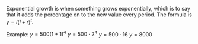 
Exponential growth is when something grows exponentially, which is to say that it adds the percentage on to the new value every period. The formula is $y=I(l+r)^t$.

Example:
$y=500(1+1)^4$
$y=500\cdot2^4$
$y=500\cdot16$
$y=8000$

